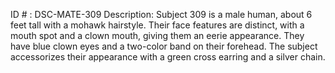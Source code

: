 ID # : DSC-MATE-309
Description: Subject 309 is a male human, about 6 feet tall with a mohawk hairstyle. Their face features are distinct, with a mouth spot and a clown mouth, giving them an eerie appearance. They have blue clown eyes and a two-color band on their forehead. The subject accessorizes their appearance with a green cross earring and a silver chain.